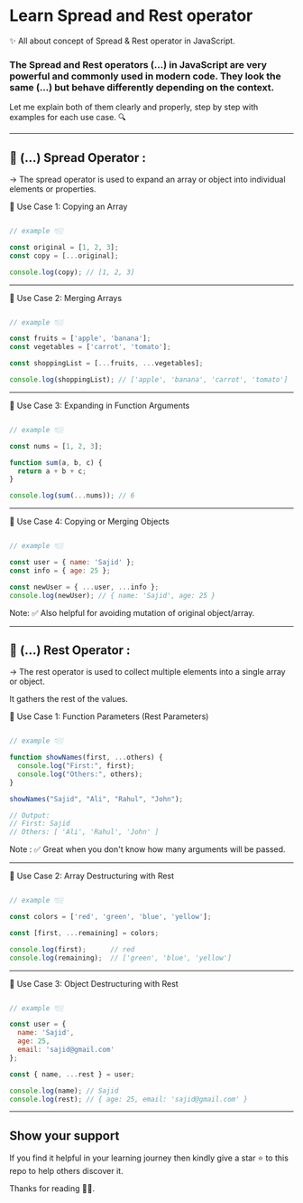 # Learn Spread and Rest operator
✨ All about concept of Spread & Rest operator in JavaScript.


### The Spread and Rest operators (...) in JavaScript are very powerful and commonly used in modern code. They look the same (...) but behave differently depending on the context.

Let me explain both of them clearly and properly, step by step with examples for each use case. 🔍

---


## 🔹 (...) Spread Operator :

-> The spread operator is used to expand an array or object into individual elements or properties.


📌 Use Case 1: Copying an Array


```javascript 

// example 👇🏼

const original = [1, 2, 3];
const copy = [...original];

console.log(copy); // [1, 2, 3]

```

---


📌 Use Case 2: Merging Arrays


```javascript 

// example 👇🏼

const fruits = ['apple', 'banana'];
const vegetables = ['carrot', 'tomato'];

const shoppingList = [...fruits, ...vegetables];

console.log(shoppingList); // ['apple', 'banana', 'carrot', 'tomato']

```

---


📌 Use Case 3: Expanding in Function Arguments


```javascript 

// example 👇🏼

const nums = [1, 2, 3];

function sum(a, b, c) {
  return a + b + c;
}

console.log(sum(...nums)); // 6

```

---


📌 Use Case 4: Copying or Merging Objects


```javascript 

// example 👇🏼

const user = { name: 'Sajid' };
const info = { age: 25 };

const newUser = { ...user, ...info };
console.log(newUser); // { name: 'Sajid', age: 25 }

```

Note: ✅ Also helpful for avoiding mutation of original object/array.

---


## 🔸 (...) Rest Operator :

-> The rest operator is used to collect multiple elements into a single array or object.

   It gathers the rest of the values.


📌 Use Case 1: Function Parameters (Rest Parameters)


```javascript 

// example 👇🏼

function showNames(first, ...others) {
  console.log("First:", first);
  console.log("Others:", others);
}

showNames("Sajid", "Ali", "Rahul", "John");

// Output:
// First: Sajid
// Others: [ 'Ali', 'Rahul', 'John' ]

```

Note : ✅ Great when you don't know how many arguments will be passed.

---


📌 Use Case 2: Array Destructuring with Rest


```javascript 

// example 👇🏼

const colors = ['red', 'green', 'blue', 'yellow'];

const [first, ...remaining] = colors;

console.log(first);      // red
console.log(remaining);  // ['green', 'blue', 'yellow']

```

---


📌 Use Case 3: Object Destructuring with Rest


```javascript 

// example 👇🏼

const user = {
  name: 'Sajid',
  age: 25,
  email: 'sajid@gmail.com'
};

const { name, ...rest } = user;

console.log(name); // Sajid
console.log(rest); // { age: 25, email: 'sajid@gmail.com' }

```

---


## Show your support

If you find it helpful in your learning journey then kindly give a star ⭐ to this repo to help others discover it.

Thanks for reading 🙏🏼. 
